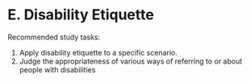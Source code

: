 # E. Disability Etiquette
Recommended study tasks:
1. Apply disability etiquette to a specific scenario.
2. Judge the appropriateness of various ways of referring to or about people with disabilities

